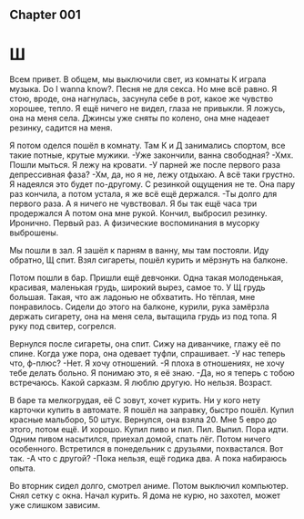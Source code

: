 ## Chapter 001
# Ш

Всем привет.
В общем, мы выключили свет, из комнаты К
играла музыка. Do I wanna know?. Песня не
для секса. Но мне всё равно. Я стою, вроде,
она нагнулась, засунула себе в рот, какое
же чувство хорошее, тепло. Я ещё ничего не
видел, глаза не привыкли. Я ложусь, она на
меня села. Джинсы уже сняты по колено, она
мне надеает резинку, садится на меня. 

Я потом оделся пошёл в комнату. Там К и Д
занимались спортом, все такие потные, крутые
мужики. -Уже закончили, ванна свободная? -Хмх.
Пошли мыться. Я лежу на кровати. -У парней же
после первого раза депрессивная фаза? -Хм,
да, но я не, лежу отдыхаю. А всё таки грустно.
Я надеялся это будет по-другому. С резинкой
ощущения не те. Она пару раз кончила, а потом
устала, я же всё ещё держался. -Ты долго для
первого раза. А я ничего не чувствовал. Я бы
так ещё часа три продержался  А потом она мне
рукой. Кончил, выбросил резинку. Иронично.
Первый раз. А физические воспоминания в
мусорку выброшены.

Мы пошли в зал. Я зашёл к парням в ванну,
мы там постояли. Иду обратно, Щ спит. Взял
сигареты, пошёл курить и мёрзнуть на балконе.

Потом пошли в бар. Пришли ещё девчонки. Одна
такая молоденькая, красивая, маленькая грудь,
широкий вырез, самое то. У Щ грудь большая.
Такая, что аж ладонью не обхватить. Но тёплая,
мне понравилось. Сидели до этого на балконе,
курили, рука замёрзла держать сигарету, она
на меня села, вытащила грудь из под топа.
Я руку под свитер, согрелся.

Вернулся после сигареты, она спит. Сижу
на диванчике, глажу её по спине. Когда уже
пора, она одевает туфли, спрашивает. -У нас
теперь что, ф-плюс? -Нет. Я хочу отношений.
-Я плоха в отношениях, не хочу тебе делать
больно. Я понимаю это, я её знаю. -Да, но
я теперь с тобою встречаюсь. Какой сарказм.
Я люблю другую. Но нельзя. Возраст.

В баре та мелкогрудая, её С зовут, хочет
курить. Ни у кого нету карточки купить в
автомате. Я пошёл на заправку, быстро пошёл.
Купил красные мальборо, 50 штук. Вернулся,
она взяла 20. Мне 5 евро до этого, потом ещё.
И хорошо. Купил пиво и пил. Пил. Выпил. Пора
идти. Одним пивом насытился, приехал домой,
спать лёг. Потом ничего особенного. Встретился
в понедельник с друзьями, похвастался. Вот так.
-А что с другой? -Пока нельзя, ещё годика два.
А пока набираюсь опыта.

Во вторник сидел долго, смотрел аниме.
Потом выключил компьютер. Снял сетку с окна.
Начал курить. Я дома не курю, но захотел,
может уже слишком зависим.
